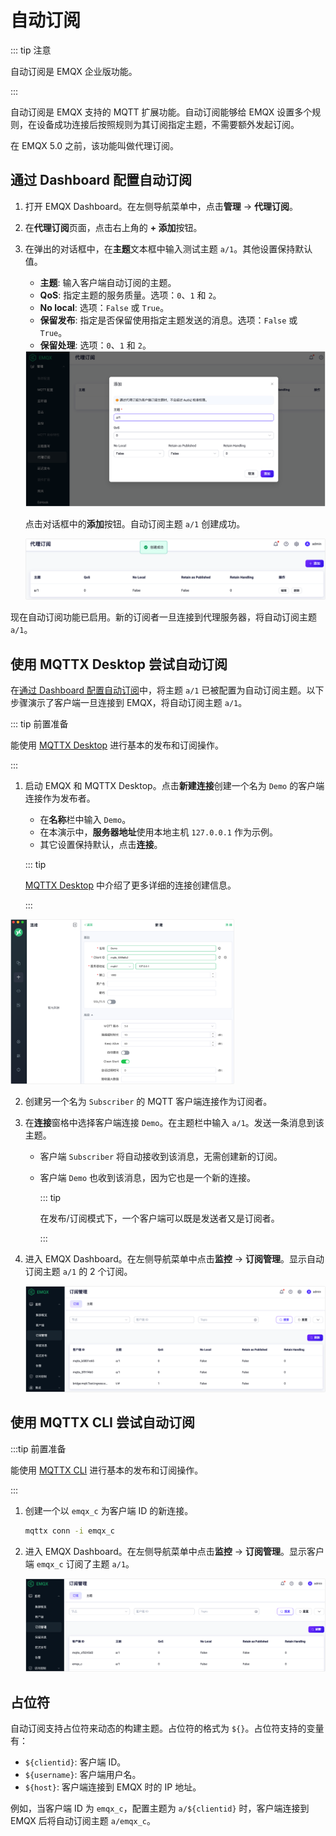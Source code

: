 # 自动订阅

::: tip 注意

自动订阅是 EMQX 企业版功能。

:::

自动订阅是 EMQX 支持的 MQTT 扩展功能。自动订阅能够给 EMQX 设置多个规则，在设备成功连接后按照规则为其订阅指定主题，不需要额外发起订阅。

在 EMQX 5.0 之前，该功能叫做代理订阅。

## 通过 Dashboard 配置自动订阅

1. 打开 EMQX Dashboard。在左侧导航菜单中，点击**管理** -> **代理订阅**。

2. 在**代理订阅**页面，点击右上角的 **+ 添加**按钮。

3. 在弹出的对话框中，在**主题**文本框中输入测试主题 `a/1`。其他设置保持默认值。

   - **主题**: 输入客户端自动订阅的主题。
   - **QoS**: 指定主题的服务质量。选项：`0`、`1` 和 `2`。
   - **No local**: 选项：`False` 或 `True`。
   - **保留发布**: 指定是否保留使用指定主题发送的消息。选项：`False` 或 `True`。
   - **保留处理**: 选项：`0`、`1` 和 `2`。

   <img src="./assets/auto-sub-dashboard.png" alt="auto-sub-dashboard" style="zoom:50%;" /> 

   点击对话框中的**添加**按钮。自动订阅主题 `a/1` 创建成功。

   <img src="./assets/auto-sub-dashboard-create.png" alt="auto-sub-dashboard-create" style="zoom:50%;" />

现在自动订阅功能已启用。新的订阅者一旦连接到代理服务器，将自动订阅主题 `a/1`。

## 使用 MQTTX Desktop 尝试自动订阅

在[通过 Dashboard 配置自动订阅](#通过-dashboard-配置自动订阅)中，将主题 `a/1` 已被配置为自动订阅主题。以下步骤演示了客户端一旦连接到 EMQX，将自动订阅主题 `a/1`。

::: tip 前置准备

能使用 [MQTTX Desktop](./publish-and-subscribe.md#mqttx-desktop) 进行基本的发布和订阅操作。

:::

1. 启动 EMQX 和 MQTTX Desktop。点击**新建连接**创建一个名为 `Demo` 的客户端连接作为发布者。

   - 在**名称**栏中输入 `Demo`。
   - 在本演示中，**服务器地址**使用本地主机 `127.0.0.1` 作为示例。
   - 其它设置保持默认，点击**连接**。

   ::: tip

   [MQTTX Desktop](./publish-and-subscribe.md#mqttx-desktop) 中介绍了更多详细的连接创建信息。

   :::

<img src="./assets/retain-message-new-connection.png" alt="retain-message-new-connection-general" style="zoom:35%;" />

2. 创建另一个名为 `Subscriber` 的 MQTT 客户端连接作为订阅者。

3. 在**连接**窗格中选择客户端连接 `Demo`。在主题栏中输入 `a/1`。发送一条消息到该主题。

   - 客户端 `Subscriber` 将自动接收到该消息，无需创建新的订阅。

   - 客户端 `Demo` 也收到该消息，因为它也是一个新的连接。

     ::: tip

     在发布/订阅模式下，一个客户端可以既是发送者又是订阅者。

     :::

4. 进入 EMQX Dashboard。在左侧导航菜单中点击**监控** -> **订阅管理**。显示自动订阅主题 `a/1` 的 2 个订阅。

   <img src="./assets/auto-sub-dashboard-view.png" alt="auto-sub-dashboard-view" style="zoom:50%;" />

## 使用 MQTTX CLI 尝试自动订阅

:::tip 前置准备

能使用 [MQTTX CLI](./publish-and-subscribe.md#mqttx-cli) 进行基本的发布和订阅操作。

:::

1. 创建一个以 `emqx_c` 为客户端 ID 的新连接。

   ```bash
   mqttx conn -i emqx_c
   ```

2. 进入 EMQX Dashboard。在左侧导航菜单中点击**监控** -> **订阅管理**。显示客户端 `emqx_c` 订阅了主题 `a/1`。

   <img src="./assets/auto-sub-emqx_c.png" alt="auto-sub-emqx_c" style="zoom:60%;" />

## 占位符

自动订阅支持占位符来动态的构建主题。占位符的格式为 `${}`。占位符支持的变量有：

- `${clientid}`: 客户端 ID。
- `${username}`: 客户端用户名。
- `${host}`: 客户端连接到 EMQX 时的 IP 地址。

例如，当客户端 ID 为 `emqx_c`，配置主题为 `a/${clientid}` 时，客户端连接到 EMQX 后将自动订阅主题 `a/emqx_c`。

